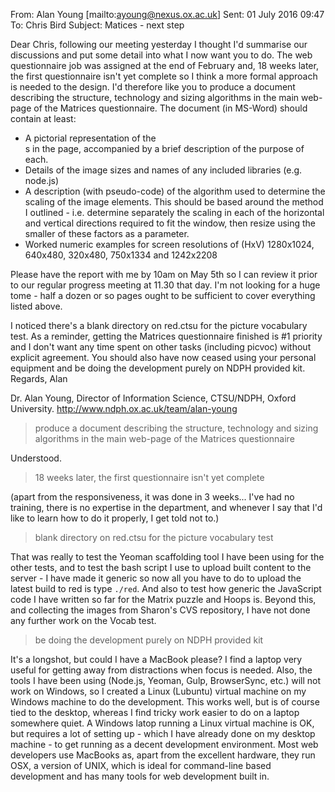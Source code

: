 From: Alan Young [mailto:ayoung@nexus.ox.ac.uk] Sent: 01 July 2016 09:47 To: Chris Bird Subject: Matices - next step

Dear Chris, following our meeting yesterday I thought I'd summarise our discussions and put some detail into what I now want you to do.
The web questionnaire job was assigned at the end of February and, 18 weeks later, the first questionnaire isn't yet complete so I think a more formal approach is needed to the design. I'd therefore like you to produce a document describing the structure, technology and sizing algorithms in the main web-page of the Matrices questionnaire. The document (in MS-Word) should contain at least:

* A pictorial representation of the <div>s in the page, accompanied by a brief description of the purpose of each.
* Details of the image sizes and names of any included libraries (e.g. node.js)
* A description (with pseudo-code) of the algorithm used to determine the scaling of the image elements.  This should be based around the method I outlined - i.e. determine separately the scaling in each of the horizontal and vertical directions required to fit the window, then resize using the smaller of these factors as a parameter.
* Worked numeric examples for screen resolutions of (HxV) 1280x1024, 640x480, 320x480, 750x1334 and 1242x2208

Please have the report with me by 10am on May 5th so I can review it prior to our regular progress meeting at 11.30 that day. I'm not looking for a huge tome - half a dozen or so pages ought to be sufficient to cover everything listed above.

I noticed there's a blank directory on red.ctsu for the picture vocabulary test. As a reminder, getting the Matrices questionnaire finished is #1 priority and I don't want any time spent on other tasks (including picvoc) without explicit agreement. You should also have now ceased using your personal equipment and be doing the development purely on NDPH provided kit. Regards, Alan

Dr. Alan Young, Director of Information Science, CTSU/NDPH, Oxford University. http://www.ndph.ox.ac.uk/team/alan-young

>produce a document describing the structure, technology and sizing algorithms in the main web-page of the Matrices questionnaire

Understood.

>18 weeks later, the first questionnaire isn't yet complete

(apart from the responsiveness, it was done in 3 weeks...
I've had no training, there is no expertise in the department, and whenever I say that I'd like to learn how to do it properly, I get told not to.)


>blank directory on red.ctsu for the picture vocabulary test

That was really to test the Yeoman scaffolding tool I have been using for the other tests, and to test the bash script I use to upload built content to the server - I have made it generic so now all you have to do to upload the latest build to red is type `./red`. And also to test how generic the JavaScript code I have written so far for the Matrix puzzle and Hoops is. Beyond this, and collecting the images from Sharon's CVS repository, I have not done any further work on the Vocab test.

>be doing the development purely on NDPH provided kit

It's a longshot, but could I have a MacBook please? I find a laptop very useful for getting away from distractions when focus is needed. Also, the tools I have been using (Node.js, Yeoman, Gulp, BrowserSync, etc.) will not work on Windows, so I created a Linux (Lubuntu) virtual machine on my Windows machine to do the development. This works well, but is of course tied to the desktop, whereas I find tricky work easier to do on a laptop somewhere quiet. A Windows latop running a Linux virtual machine is OK, but requires a lot of setting up - which I have already done on my desktop machine - to get running as a decent development environment. Most web developers use MacBooks as, apart from the excellent hardware, they run OSX, a version of UNIX, which is ideal for command-line based development and has many tools for web development built in. 